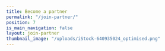```yaml
---
title: Become a partner
permalink: "/join-partner/"
position: 7
is_main_navigation: false
layout: join-partner
thumbnail_image: "/uploads/iStock-640935024_optimised.png"
---
```


